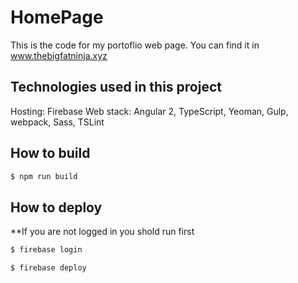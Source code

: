 # HomePage

This is the code for my portoflio web page.
You can find it in www.thebigfatninja.xyz

## Technologies used in this project
Hosting: Firebase
Web stack: Angular 2, TypeScript, Yeoman, Gulp, webpack, Sass, TSLint

## How to build
```bash
$ npm run build
```

## How to deploy
**If you are not logged in you shold run first
```bash
$ firebase login
```

```bash
$ firebase deploy
```
